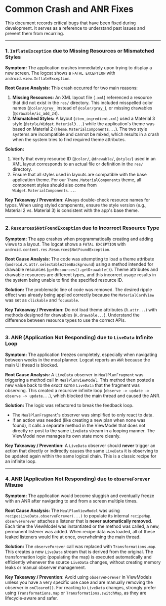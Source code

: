 # Common Crash and ANR Fixes

This document records critical bugs that have been fixed during development. It serves as a reference to understand past issues and prevent them from recurring.

---

### 1. `InflateException` due to Missing Resources or Mismatched Styles

**Symptom:**
The application crashes immediately upon trying to display a new screen. The logcat shows a `FATAL EXCEPTION` with `android.view.InflateException`.

**Root Cause Analysis:**
This crash occurred for two main reasons:
1.  **Missing Resources:** An XML layout file (`.xml`) referenced a resource that did not exist in the `res/` directory. This included misspelled color names (`@color/grey_` instead of `@color/gray_`), or missing drawables (`@drawable/ic_add_24`).
2.  **Mismatched Styles:** A layout (`item_ingredient.xml`) used a Material 3 style (`@style/Widget.Material3...`) while the application's theme was based on Material 2 (`Theme.MaterialComponents...`). The two style systems are incompatible and cannot be mixed, which results in a crash when the system tries to find required theme attributes.

**Solution:**
1.  Verify that every resource ID (`@color/`, `@drawable/`, `@style/`) used in an XML layout corresponds to an actual file or definition in the `res/` directory.
2.  Ensure that all styles used in layouts are compatible with the base application theme. For our `Theme.MaterialComponents` theme, all component styles should also come from `Widget.MaterialComponents...`.

**Key Takeaway / Prevention:**
Always double-check resource names for typos. When using styled components, ensure the style version (e.g., Material 2 vs. Material 3) is consistent with the app's base theme.

---

### 2. `Resources$NotFoundException` due to Incorrect Resource Type

**Symptom:**
The app crashes when programmatically creating and adding views to a layout. The logcat shows a `FATAL EXCEPTION` with `android.content.res.Resources$NotFoundException`.

**Root Cause Analysis:**
The code was attempting to load a theme attribute (`android.R.attr.selectableItemBackground`) using a method intended for drawable resources (`getResources().getDrawable()`). Theme attributes and drawable resources are different types, and this incorrect usage results in the system being unable to find the specified resource ID.

**Solution:**
The problematic line of code was removed. The desired ripple effect was already being applied correctly because the `MaterialCardView` was set as `clickable` and `focusable`.

**Key Takeaway / Prevention:**
Do not load theme attributes (`R.attr...`) with methods designed for drawables (`R.drawable...`). Understand the difference between resource types to use the correct APIs.

---

### 3. ANR (Application Not Responding) due to `LiveData` Infinite Loop

**Symptom:**
The application freezes completely, especially when navigating between weeks in the meal planner. Logcat reports an `ANR` because the main UI thread is blocked.

**Root Cause Analysis:**
A `LiveData` observer in `MealPlanFragment` was triggering a method call in `MealPlanViewModel`. This method then posted a new value back to the *exact same* `LiveData` that the fragment was observing. This created a recursive infinite loop (`observe -> update -> observe -> update...`), which blocked the main thread and caused the ANR.

**Solution:**
The logic was refactored to break the feedback loop.
- The `MealPlanFragment`'s observer was simplified to only react to data.
- If an action was needed (like creating a new plan when none was found), it calls a separate method in the ViewModel that does not directly re-post to the same `LiveData` stream in a looping manner. The ViewModel now manages its own state more cleanly.

**Key Takeaway / Prevention:**
A `LiveData` observer should **never** trigger an action that directly or indirectly causes the same `LiveData` it is observing to be updated again within the same logical chain. This is a classic recipe for an infinite loop.

---

### 4. ANR (Application Not Responding) due to `observeForever` Misuse

**Symptom:**
The application would become sluggish and eventually freeze with an ANR after navigating to and from a screen multiple times.

**Root Cause Analysis:**
The `MealPlanViewModel` was using `recipesLiveData.observeForever(...)` to populate its internal `recipeMap`. `observeForever` attaches a listener that is **never automatically removed**. Each time the ViewModel was instantiated or the method was called, a new, permanent listener was added. When recipe data was loaded, all of these leaked listeners would fire at once, overwhelming the main thread.

**Solution:**
The `observeForever` call was replaced with `Transformations.map`. This creates a new `LiveData` stream that is derived from the original. The transformation logic (populating the map) is executed automatically and efficiently whenever the source `LiveData` changes, without creating memory leaks or manual observer management.

**Key Takeaway / Prevention:**
Avoid using `observeForever` in ViewModels unless you have a very specific use case and are manually removing the observer in `onCleared()`. For reacting to `LiveData` changes, strongly prefer using `Transformations.map` or `Transformations.switchMap`, as they are lifecycle-aware and safer.